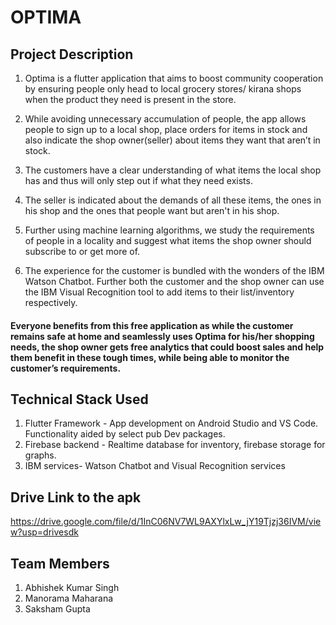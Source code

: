 # OPTIMA

## Project Description

1. Optima is a flutter application that aims to boost community cooperation by ensuring people only head to local grocery stores/ kirana shops when the product they need is present in the store. 

2. While avoiding unnecessary accumulation of people, the app allows people to sign up to a local shop, place orders for items in stock and also indicate the shop owner(seller) about items they want that aren’t in stock. 

3. The customers have a clear understanding of what items the local shop has and thus will only step out if what they need exists. 

4. The seller is indicated about the demands of all these items, the ones in his shop and the ones that people want but aren't in his shop. 

5. Further using machine learning algorithms, we study the requirements of people in a locality and suggest what items the shop owner should subscribe to or get more of. 

6. The experience for the customer is bundled with the wonders of the IBM Watson Chatbot. 
Further both the customer and the shop owner can use the IBM Visual Recognition tool to add items to their list/inventory respectively. 

#### Everyone benefits from this free application as while the customer remains safe at home and seamlessly uses Optima for his/her shopping needs, the shop owner gets free analytics that could boost sales and help them benefit in these tough times, while being able to monitor the customer’s requirements.

## Technical Stack Used

1. Flutter Framework - App development on Android Studio and VS Code. Functionality aided by select pub Dev packages.
2. Firebase backend - Realtime database for inventory, firebase storage for graphs.
3. IBM services- Watson Chatbot and Visual Recognition services

## Drive Link to the apk

https://drive.google.com/file/d/1InC06NV7WL9AXYlxLw_jY19Tjzj36IVM/view?usp=drivesdk

## Team Members

1. Abhishek Kumar Singh
2. Manorama Maharana
3. Saksham Gupta



